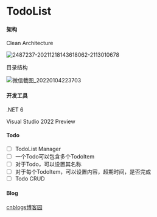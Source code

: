 # TodoList
#### 架构

Clean Architecture

![2487237-20211218143618062-2113010678](https://s2.loli.net/2022/01/04/r5TBevAoupsEDk8.png)

目录结构

![微信截图_20220104223703](https://s2.loli.net/2022/01/04/8rKNAMioDcplZgG.png)

#### 开发工具

.NET 6

Visual Studio 2022 Preview

#### Todo

- [ ] TodoList Manager
- [ ] 一个Todo可以包含多个TodoItem
- [ ] 对于Todo，可以设置其名称
- [ ] 对于每个TodoItem，可以设置内容，超期时间，是否完成
- [ ] Todo CRUD

#### Blog

<a href="https://www.cnblogs.com/chonglu/" target="_blank">cnblogs博客园</a>

